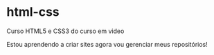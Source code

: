 # html-css
 Curso HTML5 e CSS3 do curso em video

Estou aprendendo a criar sites agora vou gerenciar meus repositórios!